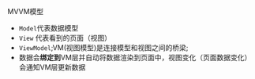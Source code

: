 MVVM模型
- `Model`代表数据模型
- `View` 代表看到的页面（视图）
- `ViewModel`;VM(视图模型)是连接模型和视图之间的桥梁;
- 数据会**绑定到**VM层并自动将数据渲染到页面中，视图变化（页面数据变化）会通知VM层更新数据

